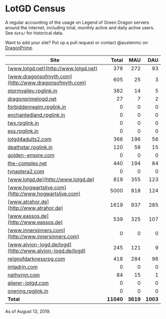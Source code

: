 # LotGD Census
A regular accounting of the usage on Legend of Green Dragon servers around the internet, including total, monthly active and daily active users. See `data/` for historical data.

Want to add your site? Put up a pull request or contact @austenmc on [DragonPrime](http://dragonprime.net).


Site | Total | MAU | DAU
--- | ---:| ---:| ---:
[www.lotgd.net](http://www.lotgd.net)|376|272|93
[www.dragonsofmyth.com](http://www.dragonsofmyth.com)|605|25|3
[stormvalley.rpglink.in](http://stormvalley.rpglink.in)|382|14|5
[dragonprimelogd.net](http://dragonprimelogd.net)|27|7|2
[forbiddenrealm.rpglink.in](http://forbiddenrealm.rpglink.in)|0|0|0
[enchantedland.rpglink.in](http://enchantedland.rpglink.in)|0|0|0
[twx.rpglink.in](http://twx.rpglink.in)|0|0|0
[ess.rpglink.in](http://ess.rpglink.in)|0|0|0
[lotgd4adults2.com](http://lotgd4adults2.com)|366|196|56
[deathstar.rpglink.in](http://deathstar.rpglink.in)|120|56|15
[golden-empire.com](http://golden-empire.com)|0|0|0
[the-complex.net](http://the-complex.net)|440|194|84
[tynastera2.com](http://tynastera2.com)|0|0|0
[www.lotgd.de](http://www.lotgd.de)|819|355|123
[www.hogwartslive.com](http://www.hogwartslive.com)|5000|818|124
[www.atrahor.de](http://www.atrahor.de)|1619|937|285
[www.eassos.de](http://www.eassos.de)|539|325|107
[www.innersinners.com](http://www.innersinners.com)|0|0|0
[www.alvion-logd.de/logd](http://www.alvion-logd.de/logd)|245|121|9
[reignofdarknessrpg.com](http://reignofdarknessrpg.com)|418|284|96
[imladrin.com](http://imladrin.com)|0|0|0
[nathyrnn.com](http://nathyrnn.com)|84|15|1
[aljerer-lotgd.com](http://aljerer-lotgd.com)|0|0|0
[onering.rpglink.in](http://onering.rpglink.in)|0|0|0
**Total**|**11040**|**3619**|**1003**

As of August 13, 2019.
